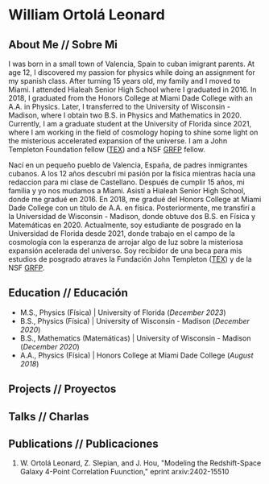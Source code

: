 # William  Ortolá Leonard 
## About Me // Sobre Mi 
I was born in a small town of Valencia, Spain to cuban imigrant parents. At age 12, I discovered my passion for physics while doing an assignment for my spanish class. After turning 15 years old, my family and I moved to Miami. I attended Hialeah Senior High School where I graduated in 2016. In 2018, I graduated from the Honors College at Miami Dade College with an A.A. in Physics. Later, I transferred to the University of Wisconsin - Madison, where I obtain two B.S. in Physics and Mathematics in 2020. Currently, I am a graduate student at the University of Florida since 2021, where I am working in the field of cosmology hoping to shine some light on the misterious accelerated expansion of the universe. I am a John Templeton Foundation fellow ([TEX](https://www.templeton.org/news/announcing-the-recipients-of-the-theory-experiment-cross-training-tex-fellowship)) and a NSF [GRFP](https://www.nsfgrfp.org/) fellow. 

Nací en un pequeño pueblo de Valencia, España, de padres inmigrantes cubanos. A los 12 años descubrí mi pasión por la física mientras hacía una redaccion para mi clase de Castellano. Después de cumplir 15 años, mi familia y yo nos mudamos a Miami. Asistí a Hialeah Senior High School, donde me gradué en 2016. En 2018, me gradué del Honors College at Miami Dade College con un título de A.A. en física. Posteriormente, me transfirí a la Universidad de Wisconsin - Madison, donde obtuve dos B.S. en Física y Matemáticas en 2020. Actualmente, soy estudiante de posgrado en la Universidad de Florida desde 2021, donde trabajo en el campo de la cosmología con la esperanza de arrojar algo de luz sobre la misteriosa expansión acelerada del universo. Soy recibidor de una beca para mis estudios de posgrado atraves la Fundación John Templeton ([TEX](https://www.templeton.org/news/announcing-the-recipients-of-the-theory-experiment-cross-training-tex-fellowship)) y de la NSF [GRFP](https://www.nsfgrfp.org/).

## Education // Educación
- M.S., Physics (Física)	| University of Florida  (_December 2023_)	 			        		
- B.S., Physics (Física)  | University of Wisconsin - Madison (_December 2020_)
- B.S., Mathematics (Matemáticas)  | University of Wisconsin - Madison (_December 2020_)
- A.A., Physics (Física)  | Honors College at Miami Dade College (_August 2018_)

## Projects // Proyectos


### 

## Talks // Charlas 


## Publications // Publicaciones
1. W. Ortolá Leonard, Z. Slepian, and J. Hou, "Modeling the Redshift-Space Galaxy 4-Point Correlation Fuunction," eprint arxiv:2402-15510
